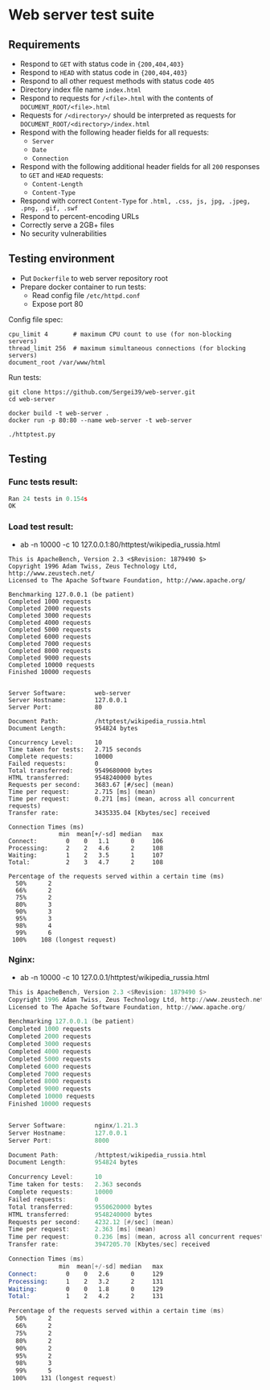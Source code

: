Web server test suite
=====================

## Requirements ##

* Respond to `GET` with status code in `{200,404,403}`
* Respond to `HEAD` with status code in `{200,404,403}`
* Respond to all other request methods with status code `405`
* Directory index file name `index.html`
* Respond to requests for `/<file>.html` with the contents of `DOCUMENT_ROOT/<file>.html`
* Requests for `/<directory>/` should be interpreted as requests for `DOCUMENT_ROOT/<directory>/index.html`
* Respond with the following header fields for all requests:
  * `Server`
  * `Date`
  * `Connection`
* Respond with the following additional header fields for all `200` responses to `GET` and `HEAD` requests:
  * `Content-Length`
  * `Content-Type`
* Respond with correct `Content-Type` for `.html, .css, js, jpg, .jpeg, .png, .gif, .swf`
* Respond to percent-encoding URLs
* Correctly serve a 2GB+ files
* No security vulnerabilities

## Testing environment ##

* Put `Dockerfile` to web server repository root
* Prepare docker container to run tests:
  * Read config file `/etc/httpd.conf`
  * Expose port 80

Config file spec:
```
cpu_limit 4       # maximum CPU count to use (for non-blocking servers)
thread_limit 256  # maximum simultaneous connections (for blocking servers)
document_root /var/www/html
```

Run tests:
```
git clone https://github.com/Sergei39/web-server.git
cd web-server

docker build -t web-server .
docker run -p 80:80 --name web-server -t web-server

./httptest.py
```

## Testing  

### Func tests result:  

```asm
Ran 24 tests in 0.154s
OK
```
### Load test result:  

- ab -n 10000 -c 10 127.0.0.1:80/httptest/wikipedia_russia.html
```
This is ApacheBench, Version 2.3 <$Revision: 1879490 $>
Copyright 1996 Adam Twiss, Zeus Technology Ltd, http://www.zeustech.net/
Licensed to The Apache Software Foundation, http://www.apache.org/

Benchmarking 127.0.0.1 (be patient)
Completed 1000 requests
Completed 2000 requests
Completed 3000 requests
Completed 4000 requests
Completed 5000 requests
Completed 6000 requests
Completed 7000 requests
Completed 8000 requests
Completed 9000 requests
Completed 10000 requests
Finished 10000 requests


Server Software:        web-server
Server Hostname:        127.0.0.1
Server Port:            80

Document Path:          /httptest/wikipedia_russia.html
Document Length:        954824 bytes

Concurrency Level:      10
Time taken for tests:   2.715 seconds
Complete requests:      10000
Failed requests:        0
Total transferred:      9549680000 bytes
HTML transferred:       9548240000 bytes
Requests per second:    3683.67 [#/sec] (mean)
Time per request:       2.715 [ms] (mean)
Time per request:       0.271 [ms] (mean, across all concurrent requests)
Transfer rate:          3435335.04 [Kbytes/sec] received

Connection Times (ms)
              min  mean[+/-sd] median   max
Connect:        0    0   1.1      0     106
Processing:     2    2   4.6      2     108
Waiting:        1    2   3.5      1     107
Total:          2    3   4.7      2     108

Percentage of the requests served within a certain time (ms)
  50%      2
  66%      2
  75%      2
  80%      3
  90%      3
  95%      3
  98%      4
  99%      6
 100%    108 (longest request)
```

### Nginx:  
- ab -n 10000 -c 10 127.0.0.1/httptest/wikipedia_russia.html
```asm
This is ApacheBench, Version 2.3 <$Revision: 1879490 $>
Copyright 1996 Adam Twiss, Zeus Technology Ltd, http://www.zeustech.net/
Licensed to The Apache Software Foundation, http://www.apache.org/

Benchmarking 127.0.0.1 (be patient)
Completed 1000 requests
Completed 2000 requests
Completed 3000 requests
Completed 4000 requests
Completed 5000 requests
Completed 6000 requests
Completed 7000 requests
Completed 8000 requests
Completed 9000 requests
Completed 10000 requests
Finished 10000 requests


Server Software:        nginx/1.21.3
Server Hostname:        127.0.0.1
Server Port:            8000

Document Path:          /httptest/wikipedia_russia.html
Document Length:        954824 bytes

Concurrency Level:      10
Time taken for tests:   2.363 seconds
Complete requests:      10000
Failed requests:        0
Total transferred:      9550620000 bytes
HTML transferred:       9548240000 bytes
Requests per second:    4232.12 [#/sec] (mean)
Time per request:       2.363 [ms] (mean)
Time per request:       0.236 [ms] (mean, across all concurrent requests)
Transfer rate:          3947205.70 [Kbytes/sec] received

Connection Times (ms)
              min  mean[+/-sd] median   max
Connect:        0    0   2.6      0     129
Processing:     1    2   3.2      2     131
Waiting:        0    0   1.8      0     129
Total:          1    2   4.2      2     131

Percentage of the requests served within a certain time (ms)
  50%      2
  66%      2
  75%      2
  80%      2
  90%      2
  95%      2
  98%      3
  99%      5
 100%    131 (longest request)
```